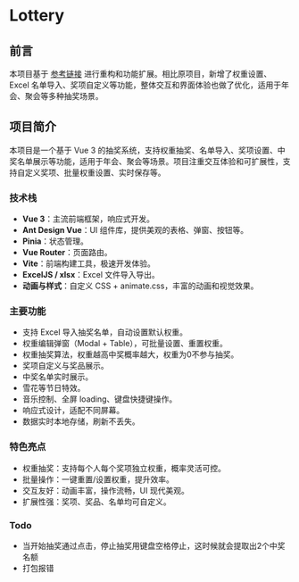 # Lottery

## 前言

本项目基于 [参考链接](https://github.com/henry-fun/hanshan-lottery) 进行重构和功能扩展。相比原项目，新增了权重设置、Excel 名单导入、奖项自定义等功能，整体交互和界面体验也做了优化，适用于年会、聚会等多种抽奖场景。

## 项目简介

本项目是一个基于 Vue 3 的抽奖系统，支持权重抽奖、名单导入、奖项设置、中奖名单展示等功能，适用于年会、聚会等场景。项目注重交互体验和可扩展性，支持自定义奖项、批量权重设置、实时保存等。

### 技术栈

- **Vue 3**：主流前端框架，响应式开发。
- **Ant Design Vue**：UI 组件库，提供美观的表格、弹窗、按钮等。
- **Pinia**：状态管理。
- **Vue Router**：页面路由。
- **Vite**：前端构建工具，极速开发体验。
- **ExcelJS / xlsx**：Excel 文件导入导出。
- **动画与样式**：自定义 CSS + animate.css，丰富的动画和视觉效果。

### 主要功能

- 支持 Excel 导入抽奖名单，自动设置默认权重。
- 权重编辑弹窗（Modal + Table），可批量设置、重置权重。
- 权重抽奖算法，权重越高中奖概率越大，权重为0不参与抽奖。
- 奖项自定义与奖品展示。
- 中奖名单实时展示。
- 雪花等节日特效。
- 音乐控制、全屏 loading、键盘快捷键操作。
- 响应式设计，适配不同屏幕。
- 数据实时本地存储，刷新不丢失。

### 特色亮点

- 权重抽奖：支持每个人每个奖项独立权重，概率灵活可控。
- 批量操作：一键重置/设置权重，提升效率。
- 交互友好：动画丰富，操作流畅，UI 现代美观。
- 扩展性强：奖项、奖品、名单均可自定义。

### Todo

- 当开始抽奖通过点击，停止抽奖用键盘空格停止，这时候就会提取出2个中奖名额
- 打包报错
